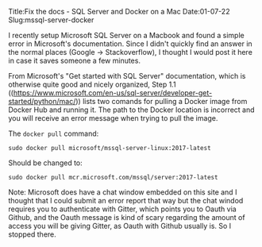 Title:Fix the docs - SQL Server and Docker on a Mac
Date:01-07-22
Slug:mssql-server-docker


I recently setup Microsoft SQL Server on a Macbook and found a simple error in Microsoft's documentation. Since I didn't quickly find an answer in the normal places (Google -> Stackoverflow), I thought I would post it here in case it saves someone a few minutes. 

From Microsoft's "Get started with SQL Server" documentation, which is otherwise quite good and nicely organized, Step 1.1 ((https://www.microsoft.com/en-us/sql-server/developer-get-started/python/mac/)) lists two comands for pulling a Docker image from Docker Hub and running it. The path to the Docker location is incorrect and you will receive an error message when trying to pull the image. 

The `docker pull` command:

```
sudo docker pull microsoft/mssql-server-linux:2017-latest
```

Should be changed to:
```
sudo docker pull mcr.microsoft.com/mssql/server:2017-latest
```

Note: Microsoft does have a chat window embedded on this site and I thought that I could submit an error report that way but the chat windod requires you to authenticate with Gitter, which points you to Oauth via Github, and the Oauth message is kind of scary regarding the amount of access you will be giving Gitter, as Oauth with Github usually is. So I stopped there.